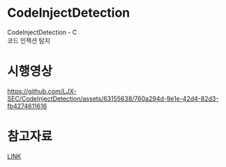 # CodeInjectDetection
CodeInjectDetection - C   
코드 인젝션 탐지   

# 시행영상
https://github.com/LJX-SEC/CodeInjectDetection/assets/63155638/760a294d-9e1e-42d4-82d3-fb4274611616

# 참고자료
[LINK](https://posts.specterops.io/defenders-think-in-graphs-too-part-1-572524c71e91)
